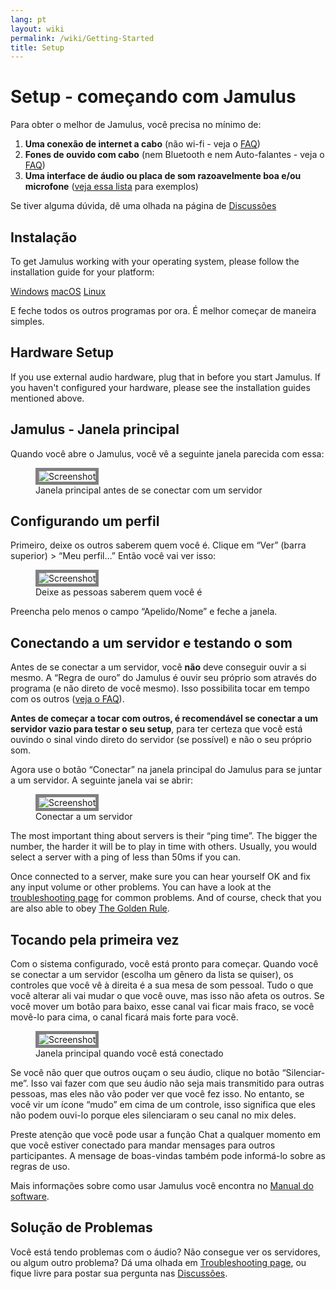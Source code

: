 ```yaml
---
lang: pt
layout: wiki
permalink: /wiki/Getting-Started
title: Setup
---
```


# Setup - começando com Jamulus

Para obter o melhor de Jamulus, você precisa no mínimo de:

1. **Uma conexão de internet a cabo** (não wi-fi - veja o [FAQ](/wiki/FAQ#why-shouldnt-i-use-wireless-equipment))
1. **Fones de ouvido com cabo** (nem Bluetooth e nem Auto-falantes - veja o [FAQ](/wiki/FAQ#why-shouldnt-i-use-wireless-equipment))
1. **Uma interface de áudio ou placa de som razoavelmente boa e/ou microfone** ([veja essa lista](/kb/2021/01/05/Jamulus-Sound-Devices.html) para exemplos)

Se tiver alguma dúvida, dê uma olhada na página de [Discussões](https://github.com/jamulussoftware/jamulus/discussions)

## Instalação

To get Jamulus working with your operating system, please follow the installation guide for your platform:

<div class="fx-row fx-row-start-xs button-container">
    <a href="Installation-for-Windows" class="button fx-col-100-xs">Windows</a>
    <a href="Installation-for-Macintosh" class="button fx-col-100-xs">macOS</a>
    <a href= "Installation-for-Linux" class="button fx-col-100-xs">Linux</a>
</div>

E feche todos os outros programas por ora. É melhor começar de maneira simples.

## Hardware Setup

If you use external audio hardware, plug that in before you start Jamulus. If you haven't configured your hardware, please see the installation guides mentioned above.

## Jamulus - Janela principal

Quando você abre o Jamulus, você vê a seguinte janela parecida com essa:

<figure>
  <img src="{{site.url}}/assets/img/pt-screenshots/main-screen-default.png" loading="lazy" alt="Screenshot" style="border: 5px solid grey;">
  <figcaption>Janela principal antes de se conectar com um servidor</figcaption>
</figure>


## Configurando um perfil

Primeiro, deixe os outros saberem quem você é. Clique em “Ver” (barra superior) > “Meu perfil…” Então você vai ver isso:

<figure>
  <img src="{{site.url}}/assets/img/pt-screenshots/settings-profile.png" loading="lazy" alt="Screenshot" style="border: 5px solid grey;">
  <figcaption>Deixe as pessoas saberem quem você é</figcaption>
</figure>


Preencha pelo menos o campo “Apelido/Nome” e feche a janela.

## Conectando a um servidor e testando o som

Antes de se conectar a um servidor, você **não** deve conseguir ouvir a si mesmo. A “Regra de ouro” do Jamulus é ouvir seu próprio som através do programa (e não direto de você mesmo). Isso possibilita tocar em tempo com os outros ([veja o FAQ](/wiki/FAQ#why-should-i-not-listen-to-my-own-signal)).

**Antes de começar a tocar com outros, é recomendável se conectar a um servidor vazio para testar o seu setup**, para ter certeza que você está ouvindo o sinal vindo direto do servidor (se possível) e não o seu próprio som.

Agora use o botão “Conectar” na janela principal do Jamulus para se juntar a um servidor. A seguinte janela vai se abrir:

<figure>
  <img src="{{site.url}}/assets/img/pt-screenshots/connection-setup-window.png" loading="lazy" alt="Screenshot" style="border: 5px solid grey;">
  <figcaption>Conectar a um servidor</figcaption>
</figure>

The most important thing about servers is their “ping time”. The bigger the number, the harder it will be to play in time with others. Usually, you would select a server with a ping of less than 50ms if you can.

Once connected to a server, make sure you can hear yourself OK and fix any input volume or other problems. You can have a look at the [troubleshooting page](/wiki/Client-Troubleshooting) for common problems. And of course, check that you are also able to obey [The Golden Rule](/wiki/Client-Troubleshooting#you-all-sound-ok-but-its-difficult-to-keep-together).

## Tocando pela primeira vez

Com o sistema configurado, você está pronto para começar. Quando você se conectar a um servidor (escolha um gênero da lista se quiser), os controles que você vê à direita é a sua mesa de som pessoal. Tudo o que você alterar ali vai mudar o que você ouve, mas isso não afeta os outros. Se você mover um botão para baixo, esse canal vai ficar mais fraco, se você movê-lo para cima, o canal ficará mais forte para você.

<figure>
  <img src="{{site.url}}/assets/img/pt-screenshots/main-screen-medium.png" loading="lazy" alt="Screenshot" style="border: 5px solid grey;">
  <figcaption>Janela principal quando você está conectado</figcaption>
</figure>

Se você não quer que outros ouçam o seu áudio, clique no botão “Silenciar-me”. Isso vai fazer com que seu áudio não seja mais transmitido para outras pessoas, mas eles não vão poder ver que você fez isso. No entanto, se você vir um ícone “mudo” em cima de um controle, isso significa que eles não podem ouvi-lo porque eles silenciaram o seu canal no mix deles.

Preste atenção que você pode usar a função Chat a qualquer momento em que você estiver conectado para mandar mensages para outros participantes. A mensage de boas-vindas também pode informá-lo sobre as regras de uso.

Mais informações sobre como usar Jamulus você encontra no [Manual do software](/wiki/Software-Manual).

## Solução de Problemas

Você está tendo problemas com o áudio? Não consegue ver os servidores, ou algum outro problema? Dá uma olhada em [Troubleshooting page](/wiki/Client-Troubleshooting), ou fique livre para postar sua pergunta nas [Discussões](https://github.com/jamulussoftware/jamulus/discussions).
